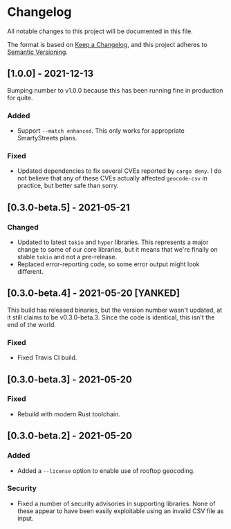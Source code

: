# Changelog

All notable changes to this project will be documented in this file.

The format is based on [Keep a Changelog](https://keepachangelog.com/en/1.0.0/), and this project adheres to [Semantic Versioning](https://semver.org/spec/v2.0.0.html).

## [1.0.0] - 2021-12-13

Bumping number to v1.0.0 because this has been running fine in production for quite.

### Added

- Support `--match enhanced`. This only works for appropriate SmartyStreets plans.

### Fixed

- Updated dependencies to fix several CVEs reported by `cargo deny`. I do not believe that any of these CVEs actually affected `geocode-csv` in practice, but better safe than sorry.

## [0.3.0-beta.5] - 2021-05-21

### Changed

- Updated to latest `tokio` and `hyper` libraries. This represents a major change to some of our core libraries, but it means that we're finally on stable `tokio` and not a pre-release.
- Replaced error-reporting code, so some error output might look different.

## [0.3.0-beta.4] - 2021-05-20 [YANKED]

This build has released binaries, but the version number wasn't updated, at it still claims to be v0.3.0-beta.3. Since the code is identical, this isn't the end of the world.

### Fixed

- Fixed Travis CI build.

## [0.3.0-beta.3] - 2021-05-20

### Fixed

- Rebuild with modern Rust toolchain.

## [0.3.0-beta.2] - 2021-05-20

### Added

- Added a `--license` option to enable use of rooftop geocoding.

### Security

- Fixed a number of security advisories in supporting libraries. None of these appear to have been easily exploitable using an invalid CSV file as input.
